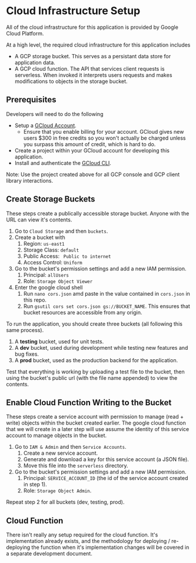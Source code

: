 # Cloud Infrastructure Setup 

All of the cloud infrastructure for this application is provided by Google Cloud Platform. 

At a high level, the required cloud infrastructure for this application includes 

- A GCP storage bucket. This serves as a persistant data store for application data. 
- A GCP cloud function. The API that services client requests is serverless. When invoked 
it interprets users requests and makes modifications to objects in the storage bucket. 

## Prerequisites

Developers will need to do the following 
- Setup a [GCloud Account](https://cloud.google.com/). 
  - Ensure that you enable billing for your account. GCloud gives new users $300 in free credits so 
  you won't actually be charged unless you surpass this amount of credit, which is hard to do. 
- Create a project within your GCloud account for developing this application. 
- Install and authenticate the [GCloud CLI](https://cloud.google.com/sdk/docs/install). 

Note: Use the project created above for all GCP console and GCP client library interactions. 

## Create Storage Buckets 

These steps create a publically accessible storage bucket. Anyone with the URL can view it's contents. 

1. Go to `Cloud Storage` and then `buckets`. 
2. Create a bucket with 
   1. Region: `us-east1` 
   2. Storage Class: `default` 
   3. Public Access: ` Public to internet` 
   4. Access Control: `Uniform`
3. Go to the bucket's permission settings and add a new IAM permission.
   1. Principal: `allUsers` 
   2. Role: `Storage Object Viewer`
4. Enter the google cloud shell 
   1. Run `nano cors.json` amd paste in the value contained in `cors.json` in this repo.
   2. Run `gsutil cors set cors.json gs://BUCKET_NAME`.
   This ensures that bucket resources are accessible from any origin. 

To run the application, you should create three buckets (all following this same process). 

1. A **testing** bucket, used for unit tests. 
2. A **dev** bucket, used during development while testing new features and bug fixes. 
3. A **prod** bucket, used as the production backend for the application. 

Test that everything is working by uploading a test file to the bucket, then 
using the bucket's public url (with the file name appended) to view the contents. 

## Enable Cloud Function Writing to the Bucket 

These steps create a service account with permission to manage (read + write) 
objects within the bucket created earlier. The google cloud function that we 
will create in a later step will use assume the identity of this service account 
to manage objects in the bucket. 

1. Go to `IAM & Admin` and then `Service Accounts`. 
   1. Create a new service account. 
   2. Generate and download a key for this service account (a JSON file).
   3. Move this file into the `serverless` directory.
2. Go to the bucket's permission settings and add a new IAM permission.
   1. Principal: `SERVICE_ACCOUNT_ID` (the id of the service account created in step 1). 
   2. Role: `Storage Object Admin`. 

Repeat step 2 for all buckets (dev, testing, prod). 

## Cloud Function 

There isn't really any setup required for the cloud function. It's implementation already 
exists, and the methodology for deploying / re-deploying the function when it's implementation 
changes will be covered in a separate development document. 
